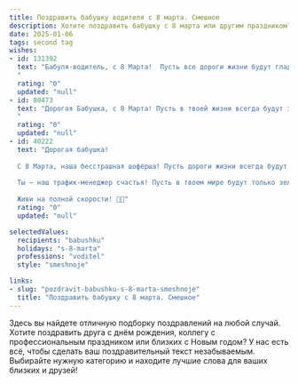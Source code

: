 ```yaml
---
title: Поздравить бабушку водителя с 8 марта. Смешное
description: Хотите поздравить бабушку с 8 марта или другим праздником? Наш ИИ создаст незабываемое поздравление, а вы обязательно выделитесь среди других.  
date: 2025-01-06
tags: second tag
wishes:
- id: 131392
  text: "Бабуля-водитель, с 8 Марта!  Пусть все дороги жизни будут гладкими, как свежевыпавший асфальт, а все попутчики — весёлыми и благодарными!  Ни гвоздя, ни жезла, и только зелёный свет на светофоре счастья!  И, конечно, крепких тебе нервов – ведь даже самые лучшие водители иногда встречают на дороге…ну, знаете…пешеходов! 😉
  "
  rating: "0"
  updated: "null"
- id: 80473
  text: "Дорогая Бабушка, с 8 Марта! Пусть в твоей жизни всегда будут зелёные светофоры, а бензин никогда не заканчивается!  😄
  "
  rating: "0"
  updated: "null"
- id: 40222
  text: "Дорогая бабушка!
  
  С 8 Марта, наша бесстрашная шофёрша! Пусть дороги жизни всегда будут ровными, а пробки – только в городе, где ты не застрянешь! Желаю, чтобы твой движок здоровья работал без сбоев, а дисконт на любовь всегда был на высшей скорости! Пусть каждый день будет как хорошая поездка: с радостью, весельем и хорошей компанией.
  
  Ты – наш трафик-менеджер счастья! Пусть в твоем мире будут только зеленые светофоры и яркие улыбки. С праздником, бабушка!
  
  Живи на полной скорости! 🚗💐"
  rating: "0"
  updated: "null"

selectedValues:
  recipients: "babushku"
  holidays: "s-8-marta"
  professions: "voditel"
  style: "smeshnoje"

links:
- slug: "pozdravit-babushku-s-8-marta-smeshnoje"
  title: "Поздравить бабушку с 8 марта. Смешное"
---
```


Здесь вы найдете отличную подборку поздравлений на любой случай.
Хотите поздравить друга с днём рождения, коллегу с профессиональным праздником или близких с Новым годом? У нас есть всё, чтобы сделать ваш поздравительный текст незабываемым. Выбирайте нужную категорию и находите лучшие слова для ваших близких и друзей!
